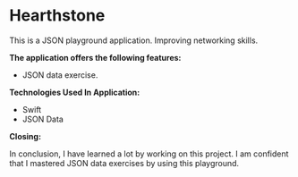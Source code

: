 # Hearthstone

This is a JSON playground application. Improving networking skills.

**The application offers the following features:**

* JSON data exercise.

**Technologies Used In Application:**
* Swift
* JSON Data

**Closing:**

In conclusion, I have learned a lot by working on this project. I am confident that I mastered JSON data exercises by using this playground.

